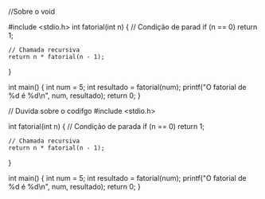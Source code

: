 //Sobre o void  

#include <stdio.h>
int fatorial(int n) {
    // Condição de parad
    if (n == 0)
        return 1;

    // Chamada recursiva
    return n * fatorial(n - 1);
}

int main() {
    int num = 5;
    int resultado = fatorial(num);
    printf("O fatorial de %d é %d\n", num, resultado);
    return 0;
}



// Duvida sobre o codifgo
#include <stdio.h>

int fatorial(int n) {
    // Condição de parada
    if (n == 0)
        return 1;

    // Chamada recursiva
    return n * fatorial(n - 1);
}

int main() {
    int num = 5;
    int resultado = fatorial(num);
    printf("O fatorial de %d é %d\n", num, resultado);
    return 0;
}
